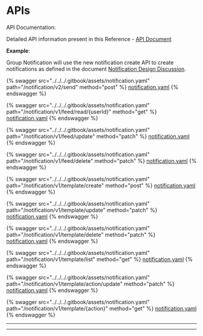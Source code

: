 # APIs

API Documentation:

Detailed API information present in this Reference - [API Document](https://project-sunbird.atlassian.net/wiki/spaces/UM/pages/2847178765/SB-24361+Group+Notification+Design)

**Example**:

Group Notification will use the new notification create API to create notifications as defined in the document [Notification Design Discussion](https://project-sunbird.atlassian.net/wiki/spaces/UM/pages/2632613972/SB-24321+Group+Notification+Design+Discussion).



{% swagger src="../../../.gitbook/assets/notification.yaml" path="/notification/v2/send" method="post" %}
[notification.yaml](../../../.gitbook/assets/notification.yaml)
{% endswagger %}

{% swagger src="../../../.gitbook/assets/notification.yaml" path="/notification/v1/feed/read/{userId}" method="get" %}
[notification.yaml](../../../.gitbook/assets/notification.yaml)
{% endswagger %}

{% swagger src="../../../.gitbook/assets/notification.yaml" path="/notification/v1/feed/update" method="patch" %}
[notification.yaml](../../../.gitbook/assets/notification.yaml)
{% endswagger %}

{% swagger src="../../../.gitbook/assets/notification.yaml" path="/notification/v1/feed/delete" method="patch" %}
[notification.yaml](../../../.gitbook/assets/notification.yaml)
{% endswagger %}

{% swagger src="../../../.gitbook/assets/notification.yaml" path="/notification/v1/template/create" method="post" %}
[notification.yaml](../../../.gitbook/assets/notification.yaml)
{% endswagger %}

{% swagger src="../../../.gitbook/assets/notification.yaml" path="/notification/v1/template/update" method="patch" %}
[notification.yaml](../../../.gitbook/assets/notification.yaml)
{% endswagger %}

{% swagger src="../../../.gitbook/assets/notification.yaml" path="/notification/v1/template/delete" method="patch" %}
[notification.yaml](../../../.gitbook/assets/notification.yaml)
{% endswagger %}

{% swagger src="../../../.gitbook/assets/notification.yaml" path="/notification/v1/template/list" method="get" %}
[notification.yaml](../../../.gitbook/assets/notification.yaml)
{% endswagger %}

{% swagger src="../../../.gitbook/assets/notification.yaml" path="/notification/v1/template/action/update" method="patch" %}
[notification.yaml](../../../.gitbook/assets/notification.yaml)
{% endswagger %}

{% swagger src="../../../.gitbook/assets/notification.yaml" path="/notification/v1/template/{action}" method="get" %}
[notification.yaml](../../../.gitbook/assets/notification.yaml)
{% endswagger %}

***

***
